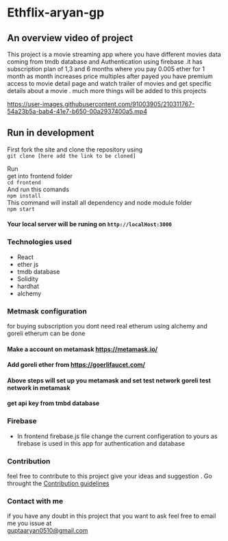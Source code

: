 # Ethflix-aryan-gp
## An overview video of project 
This project is a movie streaming app where you have different movies data coming from tmdb database and Authentication 
using firebase .it has subscription plan of 1,3 and 6 months where you pay 0.005 ether for 1 month as month increases price multiples 
after payed you have premium access to movie detail page and watch trailer of movies and get specific details about a movie .
much more things will be added to this projects
<br>

https://user-images.githubusercontent.com/91003905/210311767-54a23b5a-bab4-41e7-b650-00a2937400a5.mp4

## Run in development
First fork the site and clone the repository using <br>
``` git clone [here add the link to be cloned] ```

Run <br>
get into frontend folder <br>
``` cd frontend ``` <br>
And run this comands <br>
``` npm install ``` <br>
This command will install all dependency and node module folder <br>
``` npm start   ``` <br>
#### Your local server will be runing on ``` http://localHost:3000 ```
### Technologies used
- React
- ether js 
- tmdb database
- Solidity
- hardhat
- alchemy

### Metmask configuration 
for buying subscription you dont need real etherum using alchemy and goreli etherum can be done 
#### Make a account on metamask https://metamask.io/ <br>
#### Add goreli ether from https://goerlifaucet.com/
#### Above steps will set up you metamask and set test network goreli test network in metamask
#### get api key from tmbd database 
### Firebase
 - In frontend firebase.js file change the current configeration to yours as firebase is used in this app for authentication and database 
### Contribution
feel free to contribute to this project give your ideas and suggestion . Go throught the [Contribution guidelines](https://github.com/Aryangp/Ethflix-aryan-gp/blob/master/CONTRIBUTING.md)
### Contact with me 
if you have any doubt in this project that you want to ask feel free to email me you issue at <br>
 guptaaryan0510@gmail.com 
